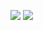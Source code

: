 <p>
<a href="https://github.com/XMoulinette"><img src="https://img.shields.io/badge/XMoulinette-100000?style=for-the-badge&logo=github&logoColor=white"/></a>
<a href="yel-mans@student.1337.ma"><img src="https://img.shields.io/badge/-yel[dash]mans@student.1337.ma-black?style=for-the-badge&logo=gmail&logoColor=white"/></a>
</p>

